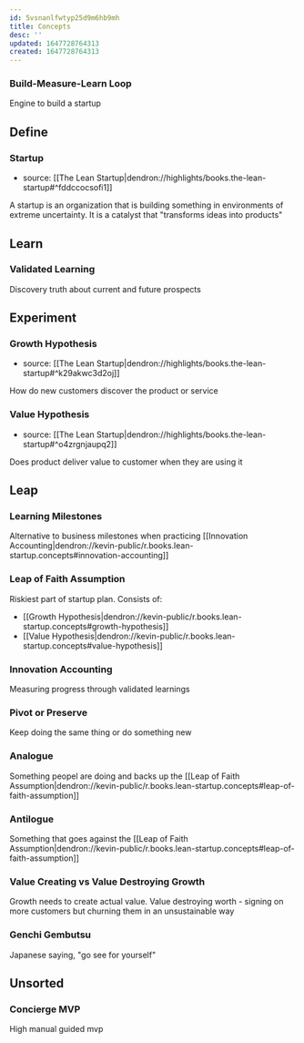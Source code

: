 ```yaml
---
id: 5vsnanlfwtyp25d9m6hb9mh
title: Concepts
desc: ''
updated: 1647728764313
created: 1647728764313
---
```


### Build-Measure-Learn Loop

Engine to build a startup

## Define

### Startup
- source: [[The Lean Startup|dendron://highlights/books.the-lean-startup#^fddccocsofi1]]

A startup is an organization that is building something in environments of extreme uncertainty. It is a catalyst that "transforms ideas into products"

## Learn

### Validated Learning

Discovery truth about current and future prospects

## Experiment

### Growth Hypothesis
- source: [[The Lean Startup|dendron://highlights/books.the-lean-startup#^k29akwc3d2oj]]

How do new customers discover the product or service


### Value Hypothesis
- source: [[The Lean Startup|dendron://highlights/books.the-lean-startup#^o4zrgnjaupq2]]

Does product deliver value to customer when they are using it

## Leap

### Learning Milestones

Alternative to business milestones when practicing [[Innovation Accounting|dendron://kevin-public/r.books.lean-startup.concepts#innovation-accounting]]

### Leap of Faith Assumption

Riskiest part of startup plan. Consists of:
- [[Growth Hypothesis|dendron://kevin-public/r.books.lean-startup.concepts#growth-hypothesis]]
- [[Value Hypothesis|dendron://kevin-public/r.books.lean-startup.concepts#value-hypothesis]]

### Innovation Accounting

Measuring progress through validated learnings

### Pivot or Preserve

Keep doing the same thing or do something new

### Analogue

Something peopel are doing and backs up the [[Leap of Faith Assumption|dendron://kevin-public/r.books.lean-startup.concepts#leap-of-faith-assumption]]

### Antilogue

Something that goes against the [[Leap of Faith Assumption|dendron://kevin-public/r.books.lean-startup.concepts#leap-of-faith-assumption]]

### Value Creating vs Value Destroying Growth

Growth needs to create actual value. Value destroying worth - signing on more customers but churning them in an unsustainable way

### Genchi Gembutsu

Japanese saying, "go see for yourself"

## Unsorted

### Concierge MVP

High manual guided mvp
